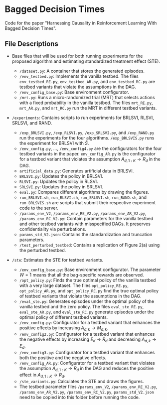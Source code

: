 # Bagged Decision Times

Code for the paper "Harnessing Causality in Reinforcement Learning With Bagged Decision Times".

## File Descriptions

- Base files that will be used for both running experiments for the proposed algorithm and estimating standardized treatment effect (STE).
  - `/dataset.py`: A container that stores the generated episodes.
  - `/env_testbed.py`: Implements the vanilla testbed. The files `env_testbed_RE.py`, `env_testbed_AR.py`, and `env_testbed_RC.py` are testbed variants that violate the assumptions in the DAG.
  - `/env_config_base.py`: Base environment configurator.
  - `/mrt.py`: Runs a micro-randomized trial (MRT) that selects actions with a fixed probability in the vanilla testbed. The files `mrt_RE.py`, `mrt_AR.py`, and `mrt_RC.py` run the MRT in different testbed variants.

- `/experiments`: Contains scripts to run experiments for BRLSVI, RLSVI, SRLSVI, and RAND.
  - `/exp_BRLSVI.py`, `/exp_RLSVI.py`, `/exp_SRLSVI.py`, and `/exp_RAND.py` run the experiments for the four algorithms. `/exp_BRLSVIS.py` runs the experiment for BRLSVI with $\check{S}$.
  - `/env_config.py`, ..., `/env_config4.py` are the configurators for the four testbed variants in the paper. `env_config_AR.py` is the configurator for a testbed variant that violates the assumption $A_{d, 1:K} \to R_d$ in the DAG.
  - `artificial_data.py`: Generates artificial data in BRLSVI.
  - `BRLSVI.py`: Updates the policy in BRLSVI.
  - `RLSVI.py`: Updates the policy in RLSVI.
  - `SRLSVI.py`: Updates the policy in SRLSVI.
  - `eval.py`: Compares different algorithms by drawing the figures.
  - `run_BRLSVI.sh`, `run_RLSVI.sh`, `run_SRLSVI.sh`, `run_RAND.sh`, and `run_BRLSVIS.sh` are scripts that submit their respective experiment code to the server.
  - `/params_env_V2`, `/params_env_RE_V2.py`, `/params_env_AR_V2.py`, `/params_env_RC_V2.py`: Contain parameters for the vanilla testbed and other testbed variants with misspecified DAGs. It preserves confidentiality via perturbations.
  - `params_std_V2.json`: Contains the standardization and truncation parameters.
  - `/test_perturbed_testbed`: Contains a replication of Figure 2(a) using the perturbed testbed.

- `/ste`: Estimates the STE for testbed variants.
  - `/env_config_base.py`: Base environment configurator. The parameter $W = 1$ means that all the bag-specific rewards are observed.
  - `/opt_policy.py`: Finds the true optimal policy of the vanilla testbed with a very large dataset. The files `opt_policy_RE.py`, `opt_policy_AR.py`, and `opt_policy_RC.py` find the true optimal policy of testbed variants that violate the assumptions in the DAG.
  - `/eval_ste.py`: Generates episodes under the optimal policy of the vanilla testbed and the zero policy. The files `eval_ste_RE.py`, `eval_ste_AR.py`, and `eval_ste_RC.py` generate episodes under the optimal policy of different testbed variants.
  - `/env_config.py`: Configurator for a testbed variant that enhances the positive effects by increasing $A_{d, k} \to M_{d, k}$.
  - `/env_config2.py`: Configurator for a testbed variant that enhances the negative effects by increasing $E_d \to R_d$ and decreasing $A_{d, k} \to E_d$.
  - `/env_config3.py`: Configurator for a testbed variant that enhances both the positive and the negative effects.
  - `/env_config_AR.py`: Configurator for a testbed variant that violates the assumption $A_{d, 1:K} \to R_d$ in the DAG and reduces the positive effect in $A_{d, 1:K} \to R_d$.
  - `/ste_variants.py`: Calculates the STE and draws the figures.
  - The testbed parameter files `/params_env_V2`, `/params_env_RE_V2.py`, `/params_env_AR_V2.py`, `/params_env_RC_V2.py`, `params_std_V2.json` need to be copied into this folder before running the code.
